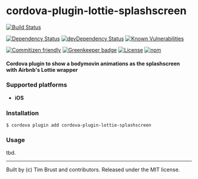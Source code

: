 # cordova-plugin-lottie-splashscreen
[![Build Status](https://travis-ci.org/timbru31/cordova-plugin-lottie-splashscreen.svg?branch=master)](https://travis-ci.org/timbru31/cordova-plugin-lottie-splashscreen)

[![Dependency Status](https://david-dm.org/timbru31/cordova-plugin-lottie-splashscreen.svg)](https://david-dm.org/timbru31/cordova-plugin-lottie-splashscreen)
[![devDependency Status](https://david-dm.org/timbru31/cordova-plugin-lottie-splashscreen/dev-status.svg)](https://david-dm.org/timbru31/cordova-plugin-lottie-splashscreen#info=devDependencies)
[![Known Vulnerabilities](https://snyk.io/test/github/timbru31/cordova-plugin-lottie-splashscreen/badge.svg)](https://snyk.io/test/github/timbru31/cordova-plugin-lottie-splashscreen)

[![Commitizen friendly](https://img.shields.io/badge/commitizen-friendly-brightgreen.svg)](http://commitizen.github.io/cz-cli/)
[![Greenkeeper badge](https://badges.greenkeeper.io/timbru31/cordova-plugin-lottie-splashscreen.svg)](https://greenkeeper.io/)
[![License](https://img.shields.io/badge/License-MIT-blue.svg)](LICENSE)
[![npm](https://img.shields.io/npm/v/cordova-plugin-lottie-splashscreen.svg)](https://www.npmjs.com/package/cordova-plugin-lottie-splashscreen)

#### Cordova plugin to show a bodymovin animations as the splashscreen with Airbnb's Lottie wrapper

### Supported platforms

* **iOS**

### Installation

`$ cordova plugin add cordova-plugin-lottie-splashscreen`

### Usage

tbd.

---
Built by (c) Tim Brust and contributors. Released under the MIT license.
